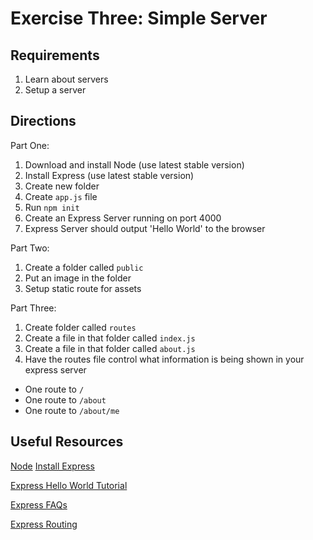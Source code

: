 # Exercise Three: Simple Server

## Requirements
1. Learn about servers
2. Setup a server

## Directions
Part One:
1. Download and install Node (use latest stable version)
2. Install Express (use latest stable version)
3. Create new folder
4. Create `app.js` file
5. Run `npm init`
6. Create an Express Server running on port 4000
7. Express Server should output 'Hello World' to the browser

Part Two:
1. Create a folder called `public`
2. Put an image in the folder
3. Setup static route for assets

Part Three:
1. Create folder called `routes`
2. Create a file in that folder called `index.js`
3. Create a file in that folder called `about.js`
4. Have the routes file control what information is being shown in your express server
  - One route to `/`
  - One route to `/about`
  - One route to `/about/me`


## Useful Resources
[Node](https://nodejs.org/en/)
[Install Express](https://expressjs.com/en/starter/installing.html)

[Express Hello World Tutorial](https://expressjs.com/en/starter/hello-world.html)

[Express FAQs](https://expressjs.com/en/starter/faq.html)

[Express Routing](http://expressjs.com/en/guide/routing.html)